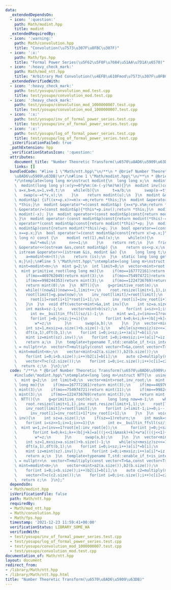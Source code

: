```yaml
---
data:
  _extendedDependsOn:
  - icon: ':question:'
    path: Math/modint.hpp
    title: modint
  _extendedRequiredBy:
  - icon: ':warning:'
    path: Math/convolution.hpp
    title: "Convolution(\u7573\u307F\u8FBC\u307F)"
  - icon: ':x:'
    path: Math/fps.hpp
    title: "Formal Power Series(\u5F62\u5F0F\u7684\u51AA\u7D1A\u6570)"
  - icon: ':heavy_check_mark:'
    path: Math/mod_ntt.hpp
    title: "Arbitrary Mod Convolution(\u4EFB\u610Fmod\u7573\u307F\u8FBC\u307F)"
  _extendedVerifiedWith:
  - icon: ':heavy_check_mark:'
    path: test/yosupo/convolution_mod.test.cpp
    title: test/yosupo/convolution_mod.test.cpp
  - icon: ':heavy_check_mark:'
    path: test/yosupo/convolution_mod_1000000007.test.cpp
    title: test/yosupo/convolution_mod_1000000007.test.cpp
  - icon: ':x:'
    path: test/yosupo/inv_of_formal_power_series.test.cpp
    title: test/yosupo/inv_of_formal_power_series.test.cpp
  - icon: ':x:'
    path: test/yosupo/log_of_formal_power_series.test.cpp
    title: test/yosupo/log_of_formal_power_series.test.cpp
  _isVerificationFailed: true
  _pathExtension: hpp
  _verificationStatusIcon: ':question:'
  attributes:
    document_title: "Number Theoretic Transform(\u6570\u8AD6\u5909\u63DB)"
    links: []
  bundledCode: "#line 1 \"Math/ntt.hpp\"\n/**\n * @brief Number Theoretic Transform(\u6570\
    \u8AD6\u5909\u63DB)\n*/\n#line 1 \"Math/modint.hpp\"\n/**\n * @brief modint\n\
    */\ntemplate<long long m>\nstruct modint{\n  long long x;\n  modint():x(0){}\n\
    \  modint(long long y):x(y>=0?y%m:(m-(-y)%m)%m){}\n  modint inv()const{long long\
    \ a=x,b=m,u=1,v=0,t;\n    while(b){\n      t=a/b;\n      swap(a-=t*b,b);\n   \
    \   swap(u-=t*v,v);\n    }\n    return modint(u);\n  }\n  modint &operator+=(const\
    \ modint&p) {if((x+=p.x)>=m)x-=m;return *this;}\n  modint &operator-=(const modint&p){if((x+=m-p.x)>=m)x-=m;return\
    \ *this;}\n  modint &operator*=(const modint&p) {x=x*p.x%m;return *this;}\n  modint\
    \ &operator/=(const modint&p){*this*=p.inv();return *this;}\n  modint operator-()const{return\
    \ modint(-x); }\n  modint operator+(const modint&p)const{return modint(*this)+=p;\
    \ }\n  modint operator-(const modint&p)const{return modint(*this)-=p; }\n  modint\
    \ operator*(const modint&p)const{return modint(*this)*=p; }\n  modint operator/(const\
    \ modint&p)const{return modint(*this)/=p; }\n  bool operator==(const modint&p)const{return\
    \ x==p.x;}\n  bool operator!=(const modint&p)const{return x!=p.x;}\n  modint pow(long\
    \ long n) const {\n    modint ret(1),mul(x);\n    while(n){\n      if(n&1)ret*=mul;\n\
    \      mul*=mul;\n      n>>=1;\n    }\n    return ret;\n  }\n  friend ostream\
    \ &operator<<(ostream &os,const modint&p) {\n    return os<<p.x;\n  }\n  friend\
    \ istream &operator>>(istream &is, modint &a) {\n    long long t;\n    is>>t;\n\
    \    a=modint<m>(t);\n    return (is);\n  }\n  static long long get_mod(){return\
    \ m;}\n};\n#line 5 \"Math/ntt.hpp\"\ntemplate<long long m>\nstruct NTT{\n  using\
    \ mint=modint<m>;\n  mint g=2;\n  int limit=0;\n  vector<mint>root,inv_root;\n\
    \  mint primitive_root(long long mo){\n    if(mo==167772161)return mint(3);\n\
    \    if(mo==469762049)return mint(3);\n    if(mo==754974721)return mint(11);\n\
    \    if(mo==998244353)return mint(3);\n    if(mo==1224736769)return mint(3);\n\
    \    return mint(0);\n  }\n  NTT(){\n    g=primitive_root(m);\n    long long now=m-1;\n\
    \    while(!(now&1))now>>=1,limit++;\n    root.resize(limit+1,1),inv_root.resize(limit+1,1);\n\
    \    root[limit]=g.pow(now);\n    inv_root[limit]/=root[limit];\n    for(int i=limit-1;i>=0;i--){\n\
    \      root[i]=root[i+1]*root[i+1];\n      inv_root[i]=inv_root[i+1]*inv_root[i+1];\n\
    \    }\n  }\n  void dft(vector<mint>&a,int inv){\n    int sz=a.size();\n    if(sz==1)return;\n\
    \    int mask=sz-1;\n    vector<mint>b(sz);\n    for(int i=sz>>1;i>=1;i>>=1){\n\
    \      int e=__builtin_ffsll(sz/i)-1;\n      mint w=1,z=(inv==1?root[e]:inv_root[e]);\n\
    \      for(int j=0;j<sz;j+=i){\n        for(int k=0;k<i;k++)b[j+k]=a[((j<<1)&mask)+k]+w*a[(((j<<1)+i)&mask)+k];\n\
    \        w*=z;\n      }\n      swap(a,b);\n    }\n  }\n  vector<mint>multiply(vector<mint>a,vector<mint>b){\n\
    \    int sz=1,mxsiz=a.size()+b.size()-1;\n    while(sz<mxsiz)sz<<=1;\n    a.resize(sz),b.resize(sz);\n\
    \    dft(a,1),dft(b,1);\n    for(int i=0;i<sz;i++)a[i]*=b[i];\n    dft(a,-1);\n\
    \    mint iz=mint(sz).inv();\n    for(int i=0;i<mxsiz;i++)a[i]*=iz;\n    a.resize(mxsiz);\n\
    \    return a;\n  }\n  template<typename T,std::enable_if_t<is_integral<T>::value>*\
    \ = nullptr>\n  vector<T>multiply(const vector<T>&a,const vector<T>&b){\n    using\
    \ mint=modint<m>;\n    vector<mint>a2(a.size()),b2(b.size());\n    for(int i=0;i<a.size();i++)a2[i]=a[i];\n\
    \    for(int i=0;i<b.size();i++)b2[i]=b[i];\n    auto c2=multiply(move(a2),move(b2));\n\
    \    vector<T>c(c2.size());\n    for(int i=0;i<c.size();i++)c[i]=c2[i].x;\n  \
    \  return c;\n  }\n};\n"
  code: "/**\n * @brief Number Theoretic Transform(\u6570\u8AD6\u5909\u63DB)\n*/\n\
    #include\"modint.hpp\"\ntemplate<long long m>\nstruct NTT{\n  using mint=modint<m>;\n\
    \  mint g=2;\n  int limit=0;\n  vector<mint>root,inv_root;\n  mint primitive_root(long\
    \ long mo){\n    if(mo==167772161)return mint(3);\n    if(mo==469762049)return\
    \ mint(3);\n    if(mo==754974721)return mint(11);\n    if(mo==998244353)return\
    \ mint(3);\n    if(mo==1224736769)return mint(3);\n    return mint(0);\n  }\n\
    \  NTT(){\n    g=primitive_root(m);\n    long long now=m-1;\n    while(!(now&1))now>>=1,limit++;\n\
    \    root.resize(limit+1,1),inv_root.resize(limit+1,1);\n    root[limit]=g.pow(now);\n\
    \    inv_root[limit]/=root[limit];\n    for(int i=limit-1;i>=0;i--){\n      root[i]=root[i+1]*root[i+1];\n\
    \      inv_root[i]=inv_root[i+1]*inv_root[i+1];\n    }\n  }\n  void dft(vector<mint>&a,int\
    \ inv){\n    int sz=a.size();\n    if(sz==1)return;\n    int mask=sz-1;\n    vector<mint>b(sz);\n\
    \    for(int i=sz>>1;i>=1;i>>=1){\n      int e=__builtin_ffsll(sz/i)-1;\n    \
    \  mint w=1,z=(inv==1?root[e]:inv_root[e]);\n      for(int j=0;j<sz;j+=i){\n \
    \       for(int k=0;k<i;k++)b[j+k]=a[((j<<1)&mask)+k]+w*a[(((j<<1)+i)&mask)+k];\n\
    \        w*=z;\n      }\n      swap(a,b);\n    }\n  }\n  vector<mint>multiply(vector<mint>a,vector<mint>b){\n\
    \    int sz=1,mxsiz=a.size()+b.size()-1;\n    while(sz<mxsiz)sz<<=1;\n    a.resize(sz),b.resize(sz);\n\
    \    dft(a,1),dft(b,1);\n    for(int i=0;i<sz;i++)a[i]*=b[i];\n    dft(a,-1);\n\
    \    mint iz=mint(sz).inv();\n    for(int i=0;i<mxsiz;i++)a[i]*=iz;\n    a.resize(mxsiz);\n\
    \    return a;\n  }\n  template<typename T,std::enable_if_t<is_integral<T>::value>*\
    \ = nullptr>\n  vector<T>multiply(const vector<T>&a,const vector<T>&b){\n    using\
    \ mint=modint<m>;\n    vector<mint>a2(a.size()),b2(b.size());\n    for(int i=0;i<a.size();i++)a2[i]=a[i];\n\
    \    for(int i=0;i<b.size();i++)b2[i]=b[i];\n    auto c2=multiply(move(a2),move(b2));\n\
    \    vector<T>c(c2.size());\n    for(int i=0;i<c.size();i++)c[i]=c2[i].x;\n  \
    \  return c;\n  }\n};"
  dependsOn:
  - Math/modint.hpp
  isVerificationFile: false
  path: Math/ntt.hpp
  requiredBy:
  - Math/mod_ntt.hpp
  - Math/convolution.hpp
  - Math/fps.hpp
  timestamp: '2021-12-23 11:59:41+00:00'
  verificationStatus: LIBRARY_SOME_WA
  verifiedWith:
  - test/yosupo/inv_of_formal_power_series.test.cpp
  - test/yosupo/log_of_formal_power_series.test.cpp
  - test/yosupo/convolution_mod_1000000007.test.cpp
  - test/yosupo/convolution_mod.test.cpp
documentation_of: Math/ntt.hpp
layout: document
redirect_from:
- /library/Math/ntt.hpp
- /library/Math/ntt.hpp.html
title: "Number Theoretic Transform(\u6570\u8AD6\u5909\u63DB)"
---
```

